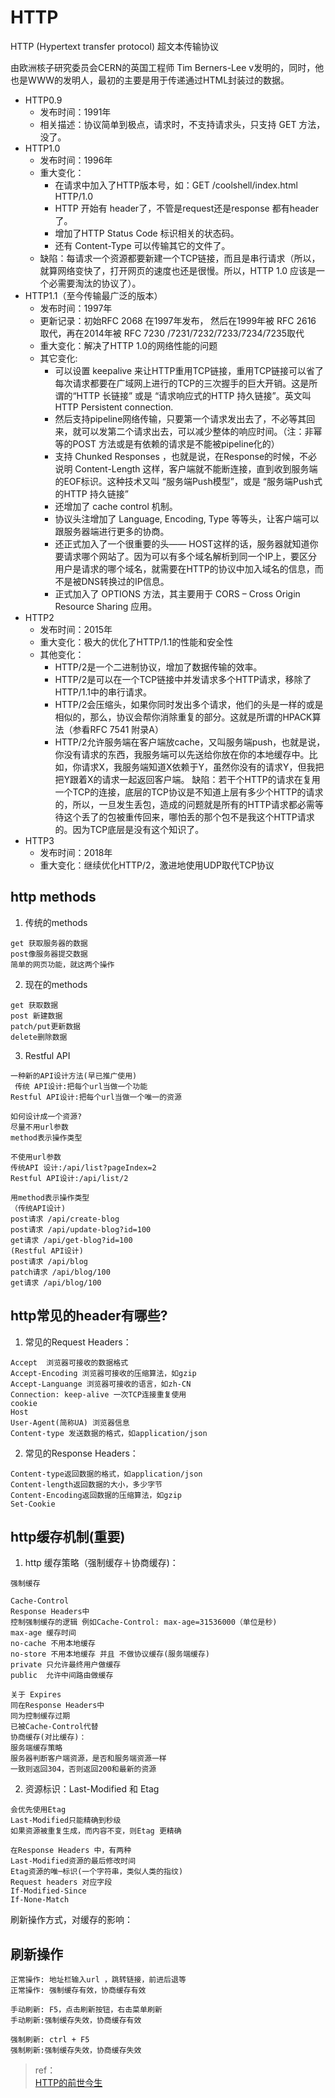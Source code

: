 # HTTP

HTTP (Hypertext transfer protocol) 超文本传输协议

由欧洲核子研究委员会CERN的英国工程师 Tim Berners-Lee v发明的，同时，他也是WWW的发明人，最初的主要是用于传递通过HTML封装过的数据。

- HTTP0.9
  - 发布时间：1991年
  - 相关描述：协议简单到极点，请求时，不支持请求头，只支持 GET 方法，没了。
- HTTP1.0
  - 发布时间：1996年
  - 重大变化：
    - 在请求中加入了HTTP版本号，如：GET /coolshell/index.html HTTP/1.0
    - HTTP 开始有 header了，不管是request还是response 都有header了。
    - 增加了HTTP Status Code 标识相关的状态码。
    - 还有 Content-Type 可以传输其它的文件了。
  - 缺陷：每请求一个资源都要新建一个TCP链接，而且是串行请求（所以，就算网络变快了，打开网页的速度也还是很慢。所以，HTTP 1.0 应该是一个必需要淘汰的协议了）。
- HTTP1.1（至今传输最广泛的版本）
  - 发布时间：1997年
  - 更新记录：初始RFC 2068 在1997年发布， 然后在1999年被 RFC 2616 取代，再在2014年被 RFC 7230 /7231/7232/7233/7234/7235取代
  - 重大变化：解决了HTTP 1.0的网络性能的问题 
  - 其它变化:
    - 可以设置 keepalive 来让HTTP重用TCP链接，重用TCP链接可以省了每次请求都要在广域网上进行的TCP的三次握手的巨大开销。这是所谓的“HTTP 长链接” 或是 “请求响应式的HTTP 持久链接”。英文叫 HTTP Persistent connection.
    - 然后支持pipeline网络传输，只要第一个请求发出去了，不必等其回来，就可以发第二个请求出去，可以减少整体的响应时间。（注：非幂等的POST 方法或是有依赖的请求是不能被pipeline化的）
    - 支持 Chunked Responses ，也就是说，在Response的时候，不必说明 Content-Length 这样，客户端就不能断连接，直到收到服务端的EOF标识。这种技术又叫 “服务端Push模型”，或是 “服务端Push式的HTTP 持久链接”
    - 还增加了 cache control 机制。
    - 协议头注增加了 Language, Encoding, Type 等等头，让客户端可以跟服务器端进行更多的协商。
    - 还正式加入了一个很重要的头—— HOST这样的话，服务器就知道你要请求哪个网站了。因为可以有多个域名解析到同一个IP上，要区分用户是请求的哪个域名，就需要在HTTP的协议中加入域名的信息，而不是被DNS转换过的IP信息。
    - 正式加入了 OPTIONS 方法，其主要用于 CORS – Cross Origin Resource Sharing 应用。
- HTTP2
  - 发布时间：2015年
  - 重大变化：极大的优化了HTTP/1.1的性能和安全性
  - 其他变化：
    - HTTP/2是一个二进制协议，增加了数据传输的效率。
    - HTTP/2是可以在一个TCP链接中并发请求多个HTTP请求，移除了HTTP/1.1中的串行请求。
    - HTTP/2会压缩头，如果你同时发出多个请求，他们的头是一样的或是相似的，那么，协议会帮你消除重复的部分。这就是所谓的HPACK算法（参看RFC 7541 附录A）
    - HTTP/2允许服务端在客户端放cache，又叫服务端push，也就是说，你没有请求的东西，我服务端可以先送给你放在你的本地缓存中。比如，你请求X，我服务端知道X依赖于Y，虽然你没有的请求Y，但我把把Y跟着X的请求一起返回客户端。
  缺陷：若干个HTTP的请求在复用一个TCP的连接，底层的TCP协议是不知道上层有多少个HTTP的请求的，所以，一旦发生丢包，造成的问题就是所有的HTTP请求都必需等待这个丢了的包被重传回来，哪怕丢的那个包不是我这个HTTP请求的。因为TCP底层是没有这个知识了。
- HTTP3
  - 发布时间：2018年
  - 重大变化：继续优化HTTP/2，激进地使用UDP取代TCP协议

## http methods

1. 传统的methods

```text
get 获取服务器的数据
post像服务器提交数据
简单的网页功能，就这两个操作
```

2. 现在的methods

```text
get 获取数据
post 新建数据
patch/put更新数据
delete删除数据
```

3. Restful API

```text
一种新的API设计方法(早已推广使用)
 传统 API设计:把每个url当做一个功能
Restful API设计:把每个url当做一个唯一的资源

如何设计成一个资源?
尽量不用url参数
method表示操作类型

不使用url参数
传统API 设计:/api/list?pageIndex=2
Restful API设计:/api/list/2

用method表示操作类型
（传统API设计)
post请求 /api/create-blog
post请求 /api/update-blog?id=100
get请求 /api/get-blog?id=100
(Restful API设计)
post请求 /api/blog
patch请求 /api/blog/100
get请求 /api/blog/100

```

## http常见的header有哪些?

1. 常见的Request Headers：
```
Accept  浏览器可接收的数据格式
Accept-Encoding 浏览器可接收的压缩算法，如gzip
Accept-Languange 浏览器可接收的语言，如zh-CN
Connection: keep-alive 一次TCP连接重复使用
cookie
Host
User-Agent(简称UA) 浏览器信息
Content-type 发送数据的格式，如application/json
```

2. 常见的Response Headers：
```
Content-type返回数据的格式，如application/json
Content-length返回数据的大小，多少字节
Content-Encoding返回数据的压缩算法，如gzip
Set-Cookie
```

## http缓存机制(重要)

1. http 缓存策略（强制缓存＋协商缓存)：

```
强制缓存

Cache-Control
Response Headers中
控制强制缓存的逻辑 例如Cache-Control: max-age=31536000（单位是秒)
max-age 缓存时间
no-cache 不用本地缓存
no-store 不用本地缓存 并且 不做协议缓存(服务端缓存)
private 只允许最终用户做缓存
public  允许中间路由做缓存

关于 Expires
同在Response Headers中
同为控制缓存过期
已被Cache-Control代替
协商缓存(对比缓存)：
服务端缓存策略
服务器判断客户端资源，是否和服务端资源一样
一致则返回304，否则返回200和最新的资源
```


2. 资源标识：Last-Modified 和 Etag

```
会优先使用Etag
Last-Modified只能精确到秒级
如果资源被重复生成，而内容不变，则Etag 更精确

在Response Headers 中，有两种
Last-Modified资源的最后修改时间
Etag资源的唯─标识(一个字符串，类似人类的指纹)
Request headers 对应字段
If-Modified-Since
If-None-Match
```

刷新操作方式，对缓存的影响：

## 刷新操作

```
正常操作: 地址栏输入url ，跳转链接，前进后退等
正常操作: 强制缓存有效，协商缓存有效

手动刷新: F5，点击刷新按钮，右击菜单刷新
手动刷新:强制缓存失效，协商缓存有效

强制刷新: ctrl + F5
强制刷新:强制缓存失效，协商缓存失效
```

> ref：  
> [HTTP的前世今生](https://coolshell.cn/articles/19840.html#_HTTP11)
